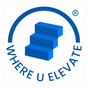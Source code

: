 ![image alt](https://github.com/Amardeep-Singh27017/WUE_TRAINING/blob/18f9721e3d06f6754603bd7c175dd117d065ac3b/whereuelevate_logo.jfif)
